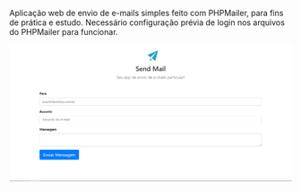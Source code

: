 Aplicação web de envio de e-mails simples feito com PHPMailer, para fins de prática e estudo. Necessário configuração prévia de login nos arquivos do PHPMailer para funcionar.

![](screenshot.png)